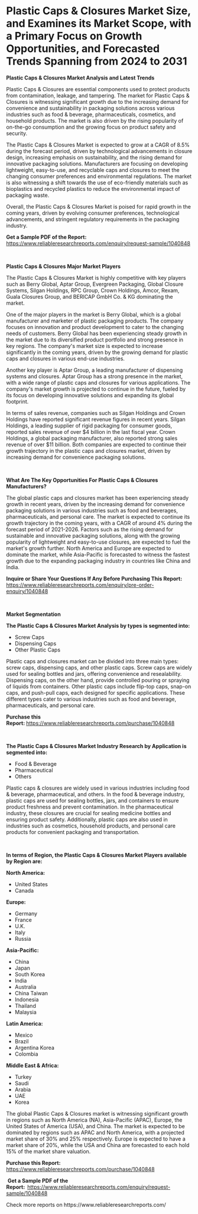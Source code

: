 <p><h1>Plastic Caps & Closures Market Size, and Examines its Market Scope, with a Primary Focus on Growth Opportunities, and Forecasted Trends Spanning from 2024 to 2031</h1></p><p><strong>Plastic Caps & Closures Market Analysis and Latest Trends</strong></p>
<p><p>Plastic Caps & Closures are essential components used to protect products from contamination, leakage, and tampering. The market for Plastic Caps & Closures is witnessing significant growth due to the increasing demand for convenience and sustainability in packaging solutions across various industries such as food & beverage, pharmaceuticals, cosmetics, and household products. The market is also driven by the rising popularity of on-the-go consumption and the growing focus on product safety and security.</p><p>The Plastic Caps & Closures Market is expected to grow at a CAGR of 8.5% during the forecast period, driven by technological advancements in closure design, increasing emphasis on sustainability, and the rising demand for innovative packaging solutions. Manufacturers are focusing on developing lightweight, easy-to-use, and recyclable caps and closures to meet the changing consumer preferences and environmental regulations. The market is also witnessing a shift towards the use of eco-friendly materials such as bioplastics and recycled plastics to reduce the environmental impact of packaging waste.</p><p>Overall, the Plastic Caps & Closures Market is poised for rapid growth in the coming years, driven by evolving consumer preferences, technological advancements, and stringent regulatory requirements in the packaging industry.</p></p>
<p><strong>Get a Sample PDF of the Report:&nbsp;</strong> <a href="https://www.reliableresearchreports.com/enquiry/request-sample/1040848">https://www.reliableresearchreports.com/enquiry/request-sample/1040848</a></p>
<p>&nbsp;</p>
<p><strong>Plastic Caps & Closures Major Market Players</strong></p>
<p><p>The Plastic Caps & Closures Market is highly competitive with key players such as Berry Global, Aptar Group, Evergreen Packaging, Global Closure Systems, Silgan Holdings, RPC Group, Crown Holdings, Amcor, Rexam, Guala Closures Group, and BERICAP GmbH Co. & KG dominating the market.</p><p>One of the major players in the market is Berry Global, which is a global manufacturer and marketer of plastic packaging products. The company focuses on innovation and product development to cater to the changing needs of customers. Berry Global has been experiencing steady growth in the market due to its diversified product portfolio and strong presence in key regions. The company's market size is expected to increase significantly in the coming years, driven by the growing demand for plastic caps and closures in various end-use industries.</p><p>Another key player is Aptar Group, a leading manufacturer of dispensing systems and closures. Aptar Group has a strong presence in the market, with a wide range of plastic caps and closures for various applications. The company's market growth is projected to continue in the future, fueled by its focus on developing innovative solutions and expanding its global footprint.</p><p>In terms of sales revenue, companies such as Silgan Holdings and Crown Holdings have reported significant revenue figures in recent years. Silgan Holdings, a leading supplier of rigid packaging for consumer goods, reported sales revenue of over $4 billion in the last fiscal year. Crown Holdings, a global packaging manufacturer, also reported strong sales revenue of over $11 billion. Both companies are expected to continue their growth trajectory in the plastic caps and closures market, driven by increasing demand for convenience packaging solutions.</p></p>
<p>&nbsp;</p>
<p><strong>What Are The Key Opportunities For Plastic Caps & Closures Manufacturers?</strong></p>
<p><p>The global plastic caps and closures market has been experiencing steady growth in recent years, driven by the increasing demand for convenience packaging solutions in various industries such as food and beverages, pharmaceuticals, and personal care. The market is expected to continue its growth trajectory in the coming years, with a CAGR of around 4% during the forecast period of 2021-2026. Factors such as the rising demand for sustainable and innovative packaging solutions, along with the growing popularity of lightweight and easy-to-use closures, are expected to fuel the market's growth further. North America and Europe are expected to dominate the market, while Asia-Pacific is forecasted to witness the fastest growth due to the expanding packaging industry in countries like China and India.</p></p>
<p><strong>Inquire or Share Your Questions If Any Before Purchasing This Report:</strong> <a href="https://www.reliableresearchreports.com/enquiry/pre-order-enquiry/1040848">https://www.reliableresearchreports.com/enquiry/pre-order-enquiry/1040848</a></p>
<p>&nbsp;</p>
<p><strong>Market Segmentation</strong></p>
<p><strong>The Plastic Caps & Closures Market Analysis by types is segmented into:</strong></p>
<p><ul><li>Screw Caps</li><li>Dispensing Caps</li><li>Other Plastic Caps</li></ul></p>
<p><p>Plastic caps and closures market can be divided into three main types: screw caps, dispensing caps, and other plastic caps. Screw caps are widely used for sealing bottles and jars, offering convenience and resealability. Dispensing caps, on the other hand, provide controlled pouring or spraying of liquids from containers. Other plastic caps include flip-top caps, snap-on caps, and push-pull caps, each designed for specific applications. These different types cater to various industries such as food and beverage, pharmaceuticals, and personal care.</p></p>
<p><strong>Purchase this Report:&nbsp;</strong><a href="https://www.reliableresearchreports.com/purchase/1040848">https://www.reliableresearchreports.com/purchase/1040848</a></p>
<p>&nbsp;</p>
<p><strong>The Plastic Caps & Closures Market Industry Research by Application is segmented into:</strong></p>
<p><ul><li>Food & Beverage</li><li>Pharmaceutical</li><li>Others</li></ul></p>
<p><p>Plastic caps & closures are widely used in various industries including food & beverage, pharmaceutical, and others. In the food & beverage industry, plastic caps are used for sealing bottles, jars, and containers to ensure product freshness and prevent contamination. In the pharmaceutical industry, these closures are crucial for sealing medicine bottles and ensuring product safety. Additionally, plastic caps are also used in industries such as cosmetics, household products, and personal care products for convenient packaging and transportation.</p></p>
<p>&nbsp;</p>
<p><strong>In terms of Region, the Plastic Caps & Closures Market Players available by Region are:</strong></p>
<p>
    <p> <strong> North America: </strong>
        <ul>
            <li>United States</li>
            <li>Canada</li>
        </ul>
        </p> 
    <p> <strong> Europe: </strong>
        <ul>
            <li>Germany</li>
            <li>France</li>
            <li>U.K.</li>
            <li>Italy</li>
            <li>Russia</li>
        </ul>
        </p> 
    <p> <strong> Asia-Pacific: </strong>
        <ul>
            <li>China</li>
            <li>Japan</li>
            <li>South Korea</li>
            <li>India</li>
            <li>Australia</li>
            <li>China Taiwan</li>
            <li>Indonesia</li>
            <li>Thailand</li>
            <li>Malaysia</li>
        </ul>
        </p> 
    <p> <strong> Latin America: </strong>
        <ul>
            <li>Mexico</li>
            <li>Brazil</li>
            <li>Argentina Korea</li>
            <li>Colombia</li>
        </ul>
        </p> 
    <p> <strong> Middle East & Africa: </strong>
        <ul>
            <li>Turkey</li>
            <li>Saudi</li>
            <li>Arabia</li>
            <li>UAE</li>
            <li>Korea</li>
        </ul>
    </p>
    </p>
<p><p>The global Plastic Caps & Closures market is witnessing significant growth in regions such as North America (NA), Asia-Pacific (APAC), Europe, the United States of America (USA), and China. The market is expected to be dominated by regions such as APAC and North America, with a projected market share of 30% and 25% respectively. Europe is expected to have a market share of 20%, while the USA and China are forecasted to each hold 15% of the market share valuation.</p></p>
<p><strong>Purchase this Report: </strong><a href="https://www.reliableresearchreports.com/purchase/1040848">https://www.reliableresearchreports.com/purchase/1040848</a></p>
<p>&nbsp;<strong>Get a Sample PDF of the Report:&nbsp;&nbsp;</strong><a href="https://www.reliableresearchreports.com/enquiry/request-sample/1040848">https://www.reliableresearchreports.com/enquiry/request-sample/1040848</a></p>
<p><strong></strong></p>
<p>Check more reports on https://www.reliableresearchreports.com/</p>